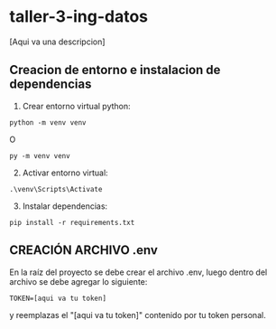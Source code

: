 # taller-3-ing-datos
[Aqui va una descripcion]

## Creacion de entorno e instalacion de dependencias

1. Crear entorno virtual python:

```
python -m venv venv
```

O

```
py -m venv venv
```

2. Activar entorno virtual:

```
.\venv\Scripts\Activate
```

3. Instalar dependencias:

```
pip install -r requirements.txt
```

## CREACIÓN ARCHIVO .env

En la raíz del proyecto se debe crear el archivo .env, luego dentro del archivo se debe agregar lo siguiente:
```
TOKEN=[aqui va tu token]
```

y reemplazas el "[aqui va tu token]" contenido por tu token personal.